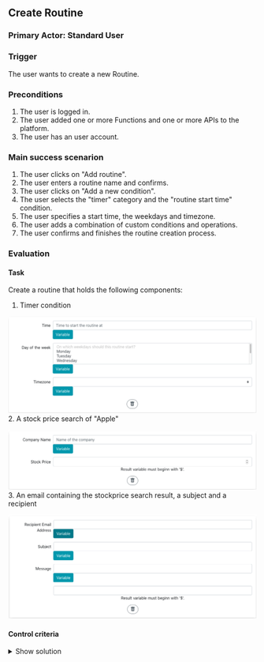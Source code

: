 ## Create Routine
### Primary Actor: Standard User
### Trigger
The user wants to create a new Routine.
### Preconditions
1. The user is logged in. 
2. The user added one or more Functions and one or more APIs to the platform.
3. The user has an user account.

### Main success scenarion
1. The user clicks on "Add routine".
2. The user enters a routine name and confirms.
3. The user clicks on "Add a new condition".
4. The user selects the "timer" category and the "routine start time" condition.
5. The user specifies a start time, the weekdays and timezone.
6. The user adds a combination of custom conditions and operations.
7. The user confirms and finishes the routine creation process.

### Evaluation
#### Task
Create a routine that holds the following components:
1. Timer condition

![Timer Condition Screenshot](/resources/images/Timer_condition.png)
2. A stock price search of "Apple"

![Stock Price Operation](/resources/images/Stockprice_by_name_operation.png)
3. An email containing the stockprice search result, a subject and a recipient

![Email Operation](/resources/images/Email_operation.png)

#### Control criteria
<details>
<summary>Show solution</summary>
<br>
A routine is saved correctly at the users account. The first component is a timer condition. The second component is the Finance operation "Stockprice by Company Name" with "Apple" in the field "Company Name" and a result variable starting with a "$". The third component is a messaging operation "Send Email" with a valid email address and an arbitrary subject and message text with at least on containing the stock price result variable starting with a "$".
The routine JSON of one possible solution would look like this:

```
{
    "url": "http://master.gsq.ro/api/routine/3348a805-86f3-4271-bd7e-630d065290d1/",
    "id": "3348a805-86f3-4271-bd7e-630d065290d1",
    "components": [
        {
            "category_name": "timer",
            "function_name": "start_at",
            "type": "condition",
            "parameters": {
                "weekday": [
                    "monday"
                ],
                "timezone": "Europe/Berlin",
                "time": "12:00"
            }
        },
        {
            "category_name": "Finance",
            "function_name": "stock_price_by_name",
            "type": "operation",
            "parameters": {
                "company_name": "Apple"
            },
            "result": "$"
        },
        {
            "category_name": "Messaging",
            "function_name": "send_email",
            "type": "operation",
            "parameters": {
                "recipient": "test@email.com",
                "subject": "Current Apple Stock price",
                "content": "This is the current stock price of Apple: $result_variable"
            },
            "result": "$"
        }
    ],
    "routine_name": "test",
    "state": "standby",
    "created_at": "2020-07-10T14:33:54.095380Z",
    "updated_at": "2020-07-13T08:20:25.751354Z"
}
```
</details>
